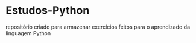 # Estudos-Python
 repositório criado para armazenar exercícios feitos para o aprendizado da linguagem Python
